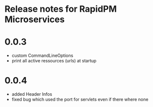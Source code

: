 # Release notes for RapidPM Microservices

# 0.0.3
* custom CommandLineOptions
* print all active ressources (urls) at startup


# 0.0.4
* added Header Infos
* fixed bug which used the port for servlets even if there where none





